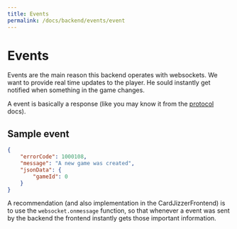 ```yaml
---
title: Events
permalink: /docs/backend/events/event
---
```


# Events

Events are the main reason this backend operates with websockets. We want to provide real time updates to the player. He sould instantly get notified when something in the game changes.

A event is basically a response (like you may know it from the [protocol][protocol-docs] docs).

## Sample event
```json
{
    "errorCode": 1000108,
    "message": "A new game was created",
    "jsonData": {
        "gameId": 0
    }
}
```

A recommendation (and also implementation in the CardJizzerFrontend) is to use the `websocket.onmessage` function, so that whenever a event was sent by the backend the frontend instantly gets those important information.


[protocol-docs]: ./protocol